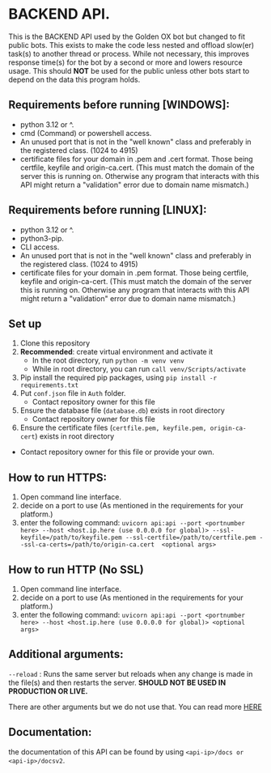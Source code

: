 # BACKEND API.
This is the BACKEND API used by the Golden OX bot but changed to fit public bots. This exists to make the code less nested and offload slow(er) task(s) to another thread or process. 
While not necessary, this improves response time(s) for the bot by a second or more and lowers resource usage.
This should **NOT** be used for the public unless other bots start to depend on the data this program holds.


## Requirements before running [WINDOWS]:
- python 3.12 or ^.
- cmd (Command) or powershell access.
- An unused port that is not in the "well known" class and preferably in the registered class. (1024 to 4915)
- certificate files for your domain in .pem and .cert format. Those being certfile, keyfile and origin-ca.cert.  (This must match the domain of the server this is running on. Otherwise any program that interacts with this API might return a "validation" error due to domain name mismatch.)



## Requirements before running [LINUX]:
- python 3.12 or ^.
- python3-pip.
- CLI access.
- An unused port that is not in the "well known" class and preferably in the registered class. (1024 to 4915)
- certificate files for your domain in .pem format. Those being certfile, keyfile and origin-ca-cert.  (This must match the domain of the server this is running on. Otherwise any program that interacts with this API might return a "validation" error due to domain name mismatch.)

## Set up
1. Clone this repository
2. **Recommended**: create virtual environment and activate it
    - In the root directory, run `python -m venv venv`
    - While in root directory, you can run `call venv/Scripts/activate`
3. Pip install the required pip packages, using `pip install -r requirements.txt`
4. Put `conf.json` file in `Auth` folder.
    - Contact repository owner for this file
5. Ensure the database file (`database.db`) exists in root directory
    - Contact repository owner for this file
6. Ensure the certificate files (`certfile.pem, keyfile.pem, origin-ca-cert`) exists in root directory
 - Contact repository owner for this file or provide your own.

## How to run HTTPS:
1. Open command line interface.
2. decide on a port to use (As mentioned in the requirements for your platform.)
3. enter the following command: `uvicorn api:api --port <portnumber here> --host <host.ip.here (use 0.0.0.0 for global)> --ssl-keyfile=/path/to/keyfile.pem --ssl-certfile=/path/to/certfile.pem --ssl-ca-certs=/path/to/origin-ca.cert  <optional args>`

## How to run HTTP (No SSL)
1. Open command line interface.
2. decide on a port to use (As mentioned in the requirements for your platform.)
3. enter the following command: `uvicorn api:api --port <portnumber here> --host <host.ip.here (use 0.0.0.0 for global)> <optional args>`

## Additional arguments:
`--reload` : Runs the same server but reloads when any change is made in the file(s) and then restarts the server. **SHOULD NOT BE USED IN PRODUCTION OR LIVE.**

There are other arguments but we do not use that. You can read more [HERE](https://www.uvicorn.org/settings/)



## Documentation:
the documentation of this API can be found by using `<api-ip>/docs or <api-ip>/docsv2`.